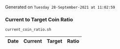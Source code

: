Generated on `Tuesday 28-September-2021 at 11:02:59`

### Current to Target Coin Ratio
`current_coin_ratio.sh`

Date|Current|Target|Ratio
---|---|---|---
